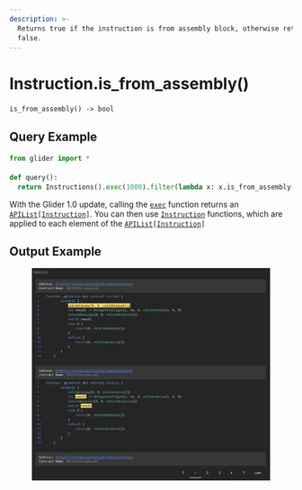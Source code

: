 ```yaml
---
description: >-
  Returns true if the instruction is from assembly block, otherwise returns
  false.
---
```


# Instruction.is\_from\_assembly()

`is_from_assembly() -> bool`

## Query Example

```python
from glider import *

def query():
  return Instructions().exec(1000).filter(lambda x: x.is_from_assembly())
```

With the Glider 1.0 update, calling the [`exec`](../instructions/instructions.exec.md) function returns an [`APIList`](../iterables/apilist.md)`[`[`Instruction`](./)`]`. You can then use [`Instruction`](./) functions, which are applied to each element of the [`APIList`](../iterables/apilist.md)`[`[`Instruction`](./)`]`

## Output Example

<figure><img src="../../.gitbook/assets/image (194).png" alt=""><figcaption></figcaption></figure>
